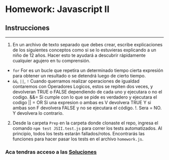 # Homework: Javascript II

## Instrucciones
---
1. En un archivo de texto separado que debes crear, escribe explicaciones de los siguientes conceptos como si se lo estuvieras explicando a un niño de 12 años. Hacer esto te ayudará a descubrir rápidamente cualquier agujero en tu comprensión.

* `for`   For es un bucle que repetira un determinado tiempo cierta expresión para obtener un resultado o se detendrá luego de cierto tiempo.
* `&&`, `||`, `!`
Cuando querramos realizar operaciones de igualdad contaremos con Operadores Logicos, estos se repiten dos veces, y devolveran TRUE o FALSE dependiendo de cada uno y ejecutara o no el codigo. 
&&= Si cumple con lo que se pide es verdadero y ejecutara el codigo
|| = OR Si una expresion o ambas es V devolvera TRUE
 Y si ambas son F devolvera FALSE y no se ejecutara el código. 
!. Sera = NO. Y devolvera lo contrario.

2. Desde la carpeta `Prep` en la carpeta donde clonaste el repo, ingresa el comando `npm test JSII.test.js` para correr los tests automatizados. Al principio, todos los tests estarán fallados/rotos. Encontrarás las funciones para hacer pasar los tests en el archivo `homework.js`.

### Aca tendras acceso a las [Soluciones](https://github.com/atralice/Curso.Prep.Henry/blob/solution/03-JS-II/homework/homework.js)